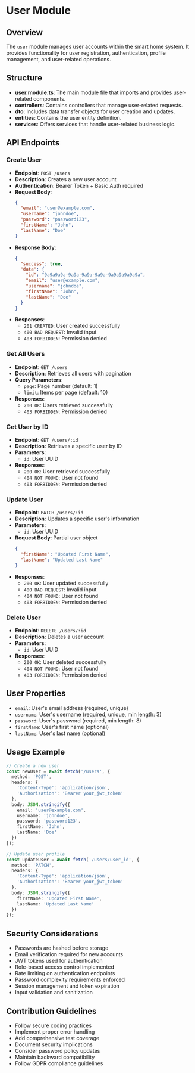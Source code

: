 # User Module

## Overview
The `user` module manages user accounts within the smart home system. It provides functionality for user registration, authentication, profile management, and user-related operations.

## Structure
- **user.module.ts**: The main module file that imports and provides user-related components.
- **controllers**: Contains controllers that manage user-related requests.
- **dto**: Includes data transfer objects for user creation and updates.
- **entities**: Contains the user entity definition.
- **services**: Offers services that handle user-related business logic.

## API Endpoints

### Create User
- **Endpoint**: `POST /users`
- **Description**: Creates a new user account
- **Authentication**: Bearer Token + Basic Auth required
- **Request Body**:
  ```json
  {
    "email": "user@example.com",
    "username": "johndoe",
    "password": "password123",
    "firstName": "John",
    "lastName": "Doe"
  }
  ```
- **Response Body**:
  ```json
  {
    "success": true,
    "data": {
      "id": "9a9a9a9a-9a9a-9a9a-9a9a-9a9a9a9a9a9a",
      "email": "user@example.com",
      "username": "johndoe",
      "firstName": "John",
      "lastName": "Doe"
    }
  }
  ```
- **Responses**:
  - `201 CREATED`: User created successfully
  - `400 BAD REQUEST`: Invalid input
  - `403 FORBIDDEN`: Permission denied

### Get All Users
- **Endpoint**: `GET /users`
- **Description**: Retrieves all users with pagination
- **Query Parameters**:
  - `page`: Page number (default: 1)
  - `limit`: Items per page (default: 10)
- **Responses**:
  - `200 OK`: Users retrieved successfully
  - `403 FORBIDDEN`: Permission denied

### Get User by ID
- **Endpoint**: `GET /users/:id`
- **Description**: Retrieves a specific user by ID
- **Parameters**:
  - `id`: User UUID
- **Responses**:
  - `200 OK`: User retrieved successfully
  - `404 NOT FOUND`: User not found
  - `403 FORBIDDEN`: Permission denied

### Update User
- **Endpoint**: `PATCH /users/:id`
- **Description**: Updates a specific user's information
- **Parameters**:
  - `id`: User UUID
- **Request Body**: Partial user object
  ```json
  {
    "firstName": "Updated First Name",
    "lastName": "Updated Last Name"
  }
  ```
- **Responses**:
  - `200 OK`: User updated successfully
  - `400 BAD REQUEST`: Invalid input
  - `404 NOT FOUND`: User not found
  - `403 FORBIDDEN`: Permission denied

### Delete User
- **Endpoint**: `DELETE /users/:id`
- **Description**: Deletes a user account
- **Parameters**:
  - `id`: User UUID
- **Responses**:
  - `200 OK`: User deleted successfully
  - `404 NOT FOUND`: User not found
  - `403 FORBIDDEN`: Permission denied

## User Properties
- `email`: User's email address (required, unique)
- `username`: User's username (required, unique, min length: 3)
- `password`: User's password (required, min length: 8)
- `firstName`: User's first name (optional)
- `lastName`: User's last name (optional)

## Usage Example
```typescript
// Create a new user
const newUser = await fetch('/users', {
  method: 'POST',
  headers: {
    'Content-Type': 'application/json',
    'Authorization': 'Bearer your_jwt_token'
  },
  body: JSON.stringify({
    email: 'user@example.com',
    username: 'johndoe',
    password: 'password123',
    firstName: 'John',
    lastName: 'Doe'
  })
});

// Update user profile
const updateUser = await fetch('/users/user_id', {
  method: 'PATCH',
  headers: {
    'Content-Type': 'application/json',
    'Authorization': 'Bearer your_jwt_token'
  },
  body: JSON.stringify({
    firstName: 'Updated First Name',
    lastName: 'Updated Last Name'
  })
});
```

## Security Considerations
- Passwords are hashed before storage
- Email verification required for new accounts
- JWT tokens used for authentication
- Role-based access control implemented
- Rate limiting on authentication endpoints
- Password complexity requirements enforced
- Session management and token expiration
- Input validation and sanitization

## Contribution Guidelines
- Follow secure coding practices
- Implement proper error handling
- Add comprehensive test coverage
- Document security implications
- Consider password policy updates
- Maintain backward compatibility
- Follow GDPR compliance guidelines
